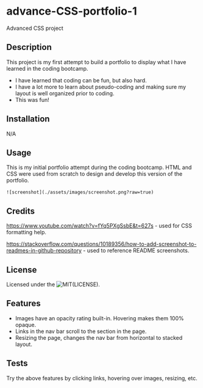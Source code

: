 # advance-CSS-portfolio-1
Advanced CSS project

## Description

This project is my first attempt to build a portfolio to display what I have learned in the coding bootcamp. 

- I have learned that coding can be fun, but also hard. 
- I have a lot more to learn about pseudo-coding and making sure my layout is well organized prior to coding. 
- This was fun!

## Installation

N/A

## Usage

This is my initial portfolio attempt during the coding bootcamp. HTML and CSS were used from scratch to design and develop this version of the portfolio. 

    ![screenshot](./assets/images/screenshot.png?raw=true)
   
## Credits

https://www.youtube.com/watch?v=fYq5PXgSsbE&t=627s - used for CSS formatting help. 

https://stackoverflow.com/questions/10189356/how-to-add-screenshot-to-readmes-in-github-repository - used to reference README screenshots. 


## License

Licensed under the ![MIT](https://img.shields.io/badge/License-MIT-yellow.svg)(LICENSE).

## Features

- Images have an opacity rating built-in. Hovering makes them 100% opaque. 
- Links in the nav bar scroll to the section in the page. 
- Resizing the page, changes the nav bar from horizontal to stacked layout. 

## Tests

Try the above features by clicking links, hovering over images, resizing, etc. 